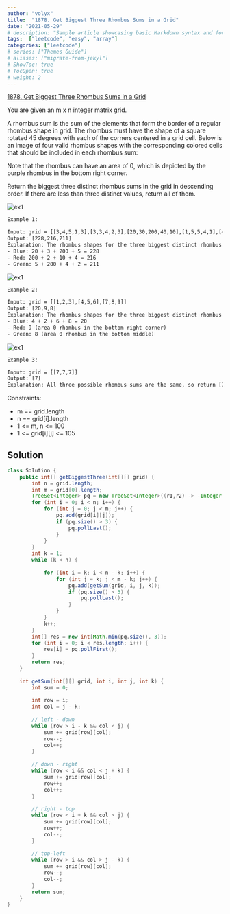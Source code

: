 ```yaml
---
author: "volyx"
title:  "1878. Get Biggest Three Rhombus Sums in a Grid"
date: "2021-05-29"
# description: "Sample article showcasing basic Markdown syntax and formatting for HTML elements."
tags:  ["leetcode", "easy", "array"]
categories: ["leetcode"]
# series: ["Themes Guide"]
# aliases: ["migrate-from-jekyl"]
# ShowToc: true
# TocOpen: true
# weight: 2
---
```


[1878. Get Biggest Three Rhombus Sums in a Grid](https://leetcode.com/problems/get-biggest-three-rhombus-sums-in-a-grid/)

You are given an m x n integer matrix grid​​​.

A rhombus sum is the sum of the elements that form the border of a regular rhombus shape in grid​​​. The rhombus must have the shape of a square rotated 45 degrees with each of the corners centered in a grid cell. Below is an image of four valid rhombus shapes with the corresponding colored cells that should be included in each rhombus sum:

Note that the rhombus can have an area of 0, which is depicted by the purple rhombus in the bottom right corner.

Return the biggest three distinct rhombus sums in the grid in descending order. If there are less than three distinct values, return all of them.

![ex1](/images/2021-05-29-ex1.jpg)

```txt
Example 1:

Input: grid = [[3,4,5,1,3],[3,3,4,2,3],[20,30,200,40,10],[1,5,5,4,1],[4,3,2,2,5]]
Output: [228,216,211]
Explanation: The rhombus shapes for the three biggest distinct rhombus sums are depicted above.
- Blue: 20 + 3 + 200 + 5 = 228
- Red: 200 + 2 + 10 + 4 = 216
- Green: 5 + 200 + 4 + 2 = 211
```

![ex1](/images/2021-05-29-ex2.jpg)

```txt
Example 2:

Input: grid = [[1,2,3],[4,5,6],[7,8,9]]
Output: [20,9,8]
Explanation: The rhombus shapes for the three biggest distinct rhombus sums are depicted above.
- Blue: 4 + 2 + 6 + 8 = 20
- Red: 9 (area 0 rhombus in the bottom right corner)
- Green: 8 (area 0 rhombus in the bottom middle)
```

![ex1](/images/2021-05-29-ex3.jpg)

```txt
Example 3:

Input: grid = [[7,7,7]]
Output: [7]
Explanation: All three possible rhombus sums are the same, so return [7].
```

Constraints:

- m == grid.length
- n == grid[i].length
- 1 <= m, n <= 100
- 1 <= grid[i][j] <= 105

## Solution

```java
class Solution {
    public int[] getBiggestThree(int[][] grid) {
        int n = grid.length;
        int m = grid[0].length;
        TreeSet<Integer> pq = new TreeSet<Integer>((r1,r2) -> -Integer.compare(r1,r2));
        for (int i = 0; i < n; i++) {
            for (int j = 0; j < m; j++) {
                pq.add(grid[i][j]);
                if (pq.size() > 3) {
                    pq.pollLast();
                }
            }
        }
        int k = 1;
        while (k < n) {
            
            for (int i = k; i < n - k; i++) {
                for (int j = k; j < m - k; j++) {
                    pq.add(getSum(grid, i, j, k));
                    if (pq.size() > 3) {
                        pq.pollLast();
                    }
                }
            }
            k++;
        }
        int[] res = new int[Math.min(pq.size(), 3)];
        for (int i = 0; i < res.length; i++) {
            res[i] = pq.pollFirst();
        }
        return res;
    }
    
    int getSum(int[][] grid, int i, int j, int k) {
        int sum = 0;
        
        int row = i;
        int col = j - k;
        
        // left - down
        while (row > i - k && col < j) {
            sum += grid[row][col];
            row--;
            col++;
        }
        
        // down - right
        while (row < i && col < j + k) {
            sum += grid[row][col];
            row++;
            col++;
        }
        
        // right - top
        while (row < i + k && col > j) {
            sum += grid[row][col];
            row++;
            col--;
        }
        
        // top-left
        while (row > i && col > j - k) {
            sum += grid[row][col];
            row--;
            col--;
        }
        return sum;
    }
}
```
